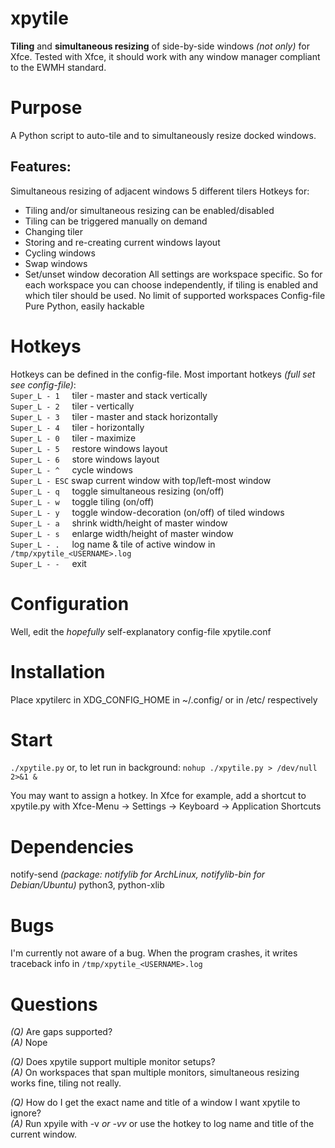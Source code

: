 # xpytile

**Tiling** and **simultaneous resizing** of side-by-side windows _(not only)_ for Xfce.
Tested with Xfce, it should work with any window manager compliant to the EWMH standard.


# Purpose
A Python script to auto-tile and to simultaneously resize docked windows.


## Features:
Simultaneous resizing of adjacent windows
5 different tilers
Hotkeys for:
 - Tiling and/or simultaneous resizing can be enabled/disabled
 - Tiling can be triggered manually on demand
 - Changing tiler
 - Storing and re-creating current windows layout
 - Cycling windows
 - Swap windows
 - Set/unset window decoration
All settings are workspace specific.
So for each workspace you can choose independently,
if tiling is enabled and which tiler should be used. 
No limit of supported workspaces
Config-file
Pure Python, easily hackable


# Hotkeys
Hotkeys can be defined in the config-file.
Most important hotkeys _(full set see config-file)_:  
```Super_L - 1``` &nbsp; &nbsp; tiler - master and stack vertically  
```Super_L - 2``` &nbsp; &nbsp; tiler - vertically  
```Super_L - 3``` &nbsp; &nbsp; tiler - master and stack horizontally  
```Super_L - 4``` &nbsp; &nbsp; tiler - horizontally  
```Super_L - 0``` &nbsp; &nbsp; tiler - maximize  
```Super_L - 5``` &nbsp; &nbsp; restore windows layout  
```Super_L - 6``` &nbsp; &nbsp; store windows layout  
```Super_L - ^``` &nbsp; &nbsp; cycle windows  
```Super_L - ESC``` swap current window with top/left-most window  
```Super_L - q``` &nbsp; &nbsp; toggle simultaneous resizing (on/off)  
```Super_L - w``` &nbsp; &nbsp; toggle tiling (on/off)  
```Super_L - y``` &nbsp; &nbsp; toggle window-decoration (on/off) of tiled windows  
```Super_L - a``` &nbsp; &nbsp; shrink width/height of master window  
```Super_L - s``` &nbsp; &nbsp; enlarge width/height of master window  
```Super_L - .``` &nbsp; &nbsp; log name & tile of active window in ```/tmp/xpytile_<USERNAME>.log```   
```Super_L - -``` &nbsp; &nbsp; exit  


# Configuration
Well, edit the _hopefully_ self-explanatory config-file xpytile.conf


# Installation
Place xpytilerc in XDG_CONFIG_HOME in ~/.config/ or in /etc/ respectively  


# Start
```./xpytile.py``` 
or, to let run in background:  ```nohup ./xpytile.py > /dev/null 2>&1 &```

You may want to assign a hotkey.
In Xfce for example, add a shortcut to xpytile.py
with Xfce-Menu -> Settings -> Keyboard -> Application Shortcuts


# Dependencies
notify-send _(package: notifylib for ArchLinux, notifylib-bin for Debian/Ubuntu)_
python3, python-xlib 

# Bugs
I'm currently not aware of a bug.
When the program crashes, it writes traceback info in ```/tmp/xpytile_<USERNAME>.log```

# Questions
*(Q)* Are gaps supported?  
*(A)* Nope
  
*(Q)* Does xpytile support multiple monitor setups?  
*(A)* On workspaces that span multiple monitors, simultaneous resizing works fine, tiling not really.

*(Q)* How do I get the exact name and title of a window I want xpytile to ignore?  
*(A)* Run xpyile with -v _or -vv_  or use the hotkey to log name and title of the current window.

